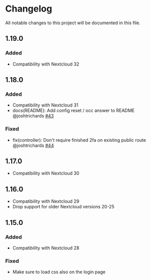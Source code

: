 # Changelog
All notable changes to this project will be documented in this file.

## 1.19.0

### Added

- Compatibility with Nextcloud 32

## 1.18.0

### Added

- Compatibility with Nextcloud 31
- docs(README): Add config reset / occ answer to README @joshtrichards [#43](https://github.com/nextcloud/theming_customcss/pull/43)

### Fixed

- fix(controller): Don't require finished 2fa on existing public route @joshtrichards [#44](https://github.com/nextcloud/theming_customcss/pull/44)

## 1.17.0

- Compatibility with Nextcloud 30

## 1.16.0

- Compatibility with Nextcloud 29
- Drop support for older Nextcloud versions 20-25

## 1.15.0

### Added

- Compatibility with Nextcloud 28

### Fixed

- Make sure to load css also on the login page

